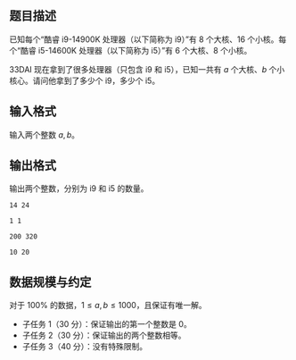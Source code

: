 ## 题目描述

已知每个“酷睿 i9-14900K 处理器（以下简称为 i9）”有 $8$ 个大核、$16$ 个小核。每个“酷睿 i5-14600K 处理器（以下简称为 i5）”有 $6$ 个大核、$8$ 个小核。

33DAI 现在拿到了很多处理器（只包含 i9 和 i5），已知一共有 $a$ 个大核、$b$ 个小核心。请问他拿到了多少个 i9，多少个 i5。

## 输入格式

输入两个整数 $a,b$。

## 输出格式

输出两个整数，分别为 i9 和 i5 的数量。

```input1
14 24
```

```output1
1 1 
```

```input2
200 320
```

```output2
10 20
```

## 数据规模与约定

对于 $100\%$ 的数据，$1 \le a,b \le 1000$，且保证有唯一解。

- 子任务 1（30 分）：保证输出的第一个整数是 $0$。
- 子任务 2（30 分）：保证输出的两个整数相等。
- 子任务 3（40 分）：没有特殊限制。